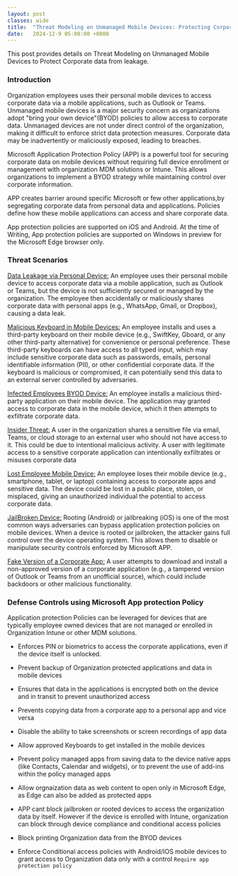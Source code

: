 ```yaml
---
layout: post
classes: wide
title:  "Threat Modeling on Unmanaged Mobile Devices: Protecting Corporate Data"
date:   2024-12-9 05:00:00 +0800
--- 
```

This post provides details on Threat Modeling on Unmanaged Mobile Devices to Protect Corporate data from leakage.

 
### Introduction

Organization employees uses their personal mobile devices to access corporate data via a mobile applications, such as Outlook or Teams. Unmanaged mobile devices is a major security concern as organizations adopt "bring your own device"(BYOD) policies to allow access to corporate data. Unmanaged devices are not under direct control of the organization, making it difficult to enforce strict data protection measures. Corporate data may be inadvertently or maliciously exposed, leading to breaches.

Microsoft Application Protection Policy (APP) is a powerful tool for securing corporate data on mobile devices without requiring full device enrollment or management with organization MDM solutions or Intune. This allows organizations to implement a BYOD strategy while maintaining control over corporate information.

APP creates barrier around specific Microsoft or few other applications,by segregating corporate data from personal data and applications.  Policies define how these mobile applications can access and share corporate data.

App protection policies are supported on iOS and Android. At the time of Writing, App protection policies are supported on Windows in preview for the Microsoft Edge browser only.

### Threat Scenarios

<u>Data Leakage via Personal Device:</u>
An employee uses their personal mobile device to access corporate data via a mobile application, such as Outlook or Teams, but the device is not sufficiently secured or managed by the organization. The employee then accidentally or maliciously shares corporate data with personal apps (e.g., WhatsApp, Gmail, or Dropbox), causing a data leak.

<u>Malicious Keyboard in Mobile Devices:</u>
An employee installs and uses a third-party keyboard on their mobile device (e.g., SwiftKey, Gboard, or any other third-party alternative) for convenience or personal preference. These third-party keyboards can have access to all typed input, which may include sensitive corporate data such as passwords, emails, personal identifiable information (PII), or other confidential corporate data. If the keyboard is malicious or compromised, it can potentially send this data to an external server controlled by adversaries.

<u>Infected Employees BYOD Device:</u>
An employee installs a malicious third-party application on their mobile device. The application may granted access to corporate data in the mobile device, which it then attempts to exfiltrate corporate data.

<u>Insider Threat:</u>
A user in the organization shares a sensitive file via email, Teams, or cloud storage to an external user who should not have access to it. This could be due to intentional malicious activity. A user with legitimate access to a sensitive corporate application can intentionally exfiltrates or misuses corporate data

<u>Lost Employee Mobile Device:</u>
An employee loses their mobile device (e.g., smartphone, tablet, or laptop) containing access to corporate apps and sensitive data. The device could be lost in a public place, stolen, or misplaced, giving an unauthorized individual the potential to access corporate data.

<u>JailBroken Device:</u>
Rooting (Android) or jailbreaking (iOS) is one of the most common ways adversaries can bypass application protection policies on mobile devices. When a device is rooted or jailbroken, the attacker gains full control over the device operating system. This allows them to disable or manipulate security controls enforced by Microsoft APP.

<u>Fake Version of a Corporate App:</u>
A user attempts to download and install a non-approved version of a corporate application (e.g., a tampered version of Outlook or Teams from an unofficial source), which could include backdoors or other malicious functionality.

### Defense Controls using Microsoft App protection Policy

 Application protection Policies can be leveraged for devices that are typically employee owned devices that are not managed or enrolled in Organization Intune or other MDM solutions.

- Enforces PIN or biometrics to access the corporate applications, even if the device itself is unlocked.

- Prevent backup of Organization protected applications and data in mobile devices

- Ensures that data in the applications is encrypted both on the device and in transit to prevent unauthorized access

- Prevents copying data from a corporate app to a personal app and vice versa

- Disable the ability to take screenshots or screen recordings of app data

- Allow approved Keyboards to get installed in the mobile devices

- Prevent policy managed apps from saving data to the device native apps (like Contacts, Calendar and widgets), or to prevent the use of add-ins within the policy managed apps

- Allow orgnaization data as web content to open only in Microsoft Edge, as Edge can also be added as protected apps

- APP cant block jailbroken or rooted devices to access the organization data by itself. However if the device is enrolled with Intune, organization can block through device compliance and conditional access policies

- Block printing Organization data from the BYOD devices

- Enforce Conditional access policies with Android/IOS mobile devices to grant access to Organization data only with a control `Require app protection policy`




